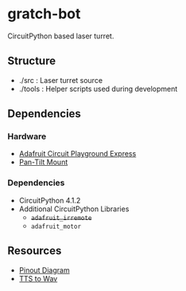 # gratch-bot
 CircuitPython based laser turret.

## Structure

- ./src : Laser turret source
- ./tools : Helper scripts used during development

## Dependencies

### Hardware

- [Adafruit Circuit Playground Express](https://www.adafruit.com/product/3333)
- [Pan-Tilt Mount](https://www.adafruit.com/product/1967)

### Dependencies

- CircuitPython 4.1.2
- Additional CircuitPython Libraries
  - ~~`adafruit_irremote`~~
  - `adafruit_motor`

## Resources

- [Pinout Diagram](https://learn.adafruit.com/adafruit-circuit-playground-express/pinouts)
- [TTS to Wav](https://www.text2speech.org/)